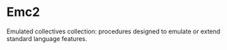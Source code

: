 # Emc2
Emulated collectives collection: procedures designed to emulate or extend standard language features.
